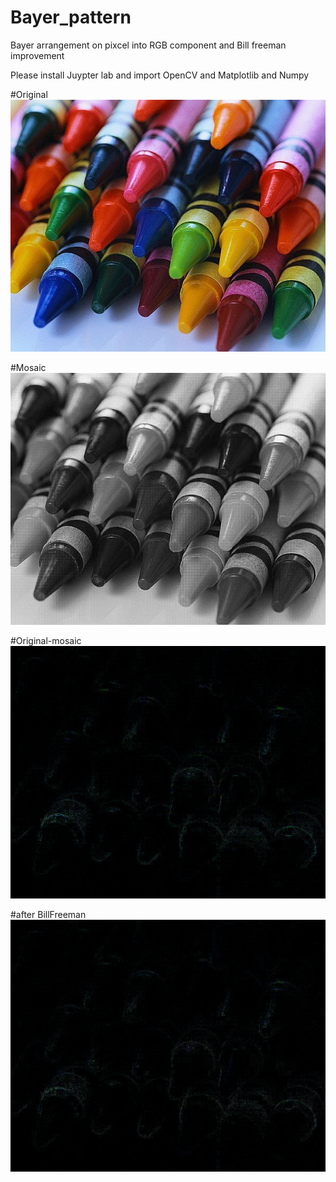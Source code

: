 # Bayer_pattern
Bayer arrangement on pixcel into RGB component and Bill freeman improvement

Please install Juypter lab and import OpenCV and Matplotlib and Numpy


#Original
![original](https://github.com/JangBoo/Bayer_pattern/blob/master/crayons.jpg)

#Mosaic
![Mosaic](https://github.com/JangBoo/Bayer_pattern/blob/master/crayons_mosaic.bmp)



#Original-mosaic 
![mosaic2](https://github.com/JangBoo/Bayer_pattern/blob/master/origin-mosaic.bmp)


#after BillFreeman 
![BillFreeman](https://github.com/JangBoo/Bayer_pattern/blob/master/afterbillfreeman.bmp)
